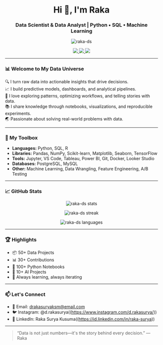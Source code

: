 <h1 align="center">Hi 👋, I'm Raka</h1>
<h3 align="center">Data Scientist & Data Analyst | Python • SQL • Machine Learning</h3>

<p align="center">
  <img src="https://komarev.com/ghpvc/?username=raka-ds&label=Profile%20views&color=0e75b6&style=flat" alt="raka-ds" />
</p>

<p align="center">
  <a href="[https://linkedin.com/in/yourprofile](https://id.linkedin.com/in/raka-surya)">
    <img src="https://img.shields.io/badge/LinkedIn-blue?logo=linkedin&style=flat" />
  </a>
  <a href="[https://instagram.com/yourhandle](https://www.instagram.com/d.rakasurya/)">
    <img src="https://img.shields.io/badge/Instagram-E4405F?logo=instagram&logoColor=white&style=flat" />
  </a>
  <a href="https://stackoverflow.com/users/youruserid">
    <img src="https://img.shields.io/badge/StackOverflow-FE7A16?logo=stackoverflow&logoColor=white&style=flat" />
  </a>
</p>

---

### 📊 Welcome to My Data Universe

🔍 I turn raw data into actionable insights that drive decisions.  
📈 I build predictive models, dashboards, and analytical pipelines.  
🧠 I love exploring patterns, optimizing workflows, and telling stories with data.  
📚 I share knowledge through notebooks, visualizations, and reproducible experiments.  
🌏 Passionate about solving real-world problems with data.

---

### 🧰 My Toolbox

- **Languages:** Python, SQL, R  
- **Libraries:** Pandas, NumPy, Scikit-learn, Matplotlib, Seaborn, TensorFlow  
- **Tools:** Jupyter, VS Code, Tableau, Power BI, Git, Docker, Looker Studio  
- **Databases:** PostgreSQL, MySQL  
- **Other:** Machine Learning, Data Wrangling, Feature Engineering, A/B Testing

---

### 📈 GitHub Stats

<p align="center">
  <img src="https://github-readme-stats.vercel.app/api?username=rakasuryakusuma&show_icons=true&theme=github_dark" alt="raka-ds stats" />
</p>

<p align="center">
  <img src="https://github-readme-streak-stats.herokuapp.com/?user=rakasuryakusuma&theme=github-dark" alt="raka-ds streak" />
</p>

<p align="center">
  <img src="https://github-readme-stats.vercel.app/api/top-langs/?username=rakasuryakusuma&layout=compact&theme=github_dark" alt="raka-ds languages" />
</p>

---

### 🏆 Highlights

- 📦 50+ Data Projects  
- 📊 30+ Contributions  
- 🧪 100+ Python Notebooks  
- 🌟 10+ AI Projects
- 🧠 Always learning, always iterating

---

### 📫 Let's Connect

- 📧 Email: drakasuryaksm@email.com  
- 🐦 Instagram: @d.rakasurya((https://www.instagram.com/d.rakasurya/))  
- 💼 LinkedIn: Raka Surya Kusuma((https://id.linkedin.com/in/raka-surya))

---

> “Data is not just numbers—it's the story behind every decision.” — Raka
